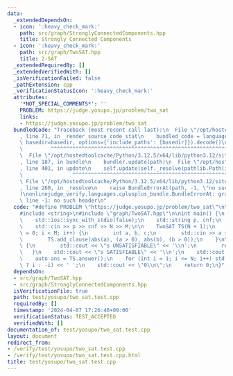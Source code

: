 ```yaml
---
data:
  _extendedDependsOn:
  - icon: ':heavy_check_mark:'
    path: src/graph/StronglyConnectedComponents.hpp
    title: Strongly Connected Components
  - icon: ':heavy_check_mark:'
    path: src/graph/TwoSAT.hpp
    title: 2-SAT
  _extendedRequiredBy: []
  _extendedVerifiedWith: []
  _isVerificationFailed: false
  _pathExtension: cpp
  _verificationStatusIcon: ':heavy_check_mark:'
  attributes:
    '*NOT_SPECIAL_COMMENTS*': ''
    PROBLEM: https://judge.yosupo.jp/problem/two_sat
    links:
    - https://judge.yosupo.jp/problem/two_sat
  bundledCode: "Traceback (most recent call last):\n  File \"/opt/hostedtoolcache/Python/3.12.5/x64/lib/python3.12/site-packages/onlinejudge_verify/documentation/build.py\"\
    , line 71, in _render_source_code_stat\n    bundled_code = language.bundle(stat.path,\
    \ basedir=basedir, options={'include_paths': [basedir]}).decode()\n          \
    \         ^^^^^^^^^^^^^^^^^^^^^^^^^^^^^^^^^^^^^^^^^^^^^^^^^^^^^^^^^^^^^^^^^^^^^^^^^^^^^^^^^\n\
    \  File \"/opt/hostedtoolcache/Python/3.12.5/x64/lib/python3.12/site-packages/onlinejudge_verify/languages/cplusplus.py\"\
    , line 187, in bundle\n    bundler.update(path)\n  File \"/opt/hostedtoolcache/Python/3.12.5/x64/lib/python3.12/site-packages/onlinejudge_verify/languages/cplusplus_bundle.py\"\
    , line 401, in update\n    self.update(self._resolve(pathlib.Path(included), included_from=path))\n\
    \                ^^^^^^^^^^^^^^^^^^^^^^^^^^^^^^^^^^^^^^^^^^^^^^^^^^^^^^^^^\n \
    \ File \"/opt/hostedtoolcache/Python/3.12.5/x64/lib/python3.12/site-packages/onlinejudge_verify/languages/cplusplus_bundle.py\"\
    , line 260, in _resolve\n    raise BundleErrorAt(path, -1, \"no such header\"\
    )\nonlinejudge_verify.languages.cplusplus_bundle.BundleErrorAt: graph/TwoSAT.hpp:\
    \ line -1: no such header\n"
  code: "#define PROBLEM \"https://judge.yosupo.jp/problem/two_sat\"\n\n#include <iostream>\n\
    #include <string>\n#include \"graph/TwoSAT.hpp\"\n\nint main() {\n    std::cin.tie(0);\n\
    \    std::ios::sync_with_stdio(false);\n    std::string p, cnf;\n    int N, M;\n\
    \    std::cin >> p >> cnf >> N >> M;\n\n    TwoSAT TS(N + 1);\n    for (int i\
    \ = 0; i < M; i++) {\n        int a, b, c;\n        std::cin >> a >> b >> c;\n\
    \        TS.add_clause(abs(a), (a > 0), abs(b), (b > 0));\n    }\n\n    if (!TS.satisfiable())\
    \ {\n        std::cout << \"s UNSATISFIABLE\" << '\\n';\n        return 0;\n \
    \   }\n    std::cout << \"s SATISFIABLE\" << '\\n';\n    std::cout << \"v \";\n\
    \    auto ans = TS.answer();\n    for (int i = 1; i <= N; i++) std::cout << (ans[i]\
    \ ? i : -i) << ' ';\n    std::cout << \"0\\n\";\n    return 0;\n}"
  dependsOn:
  - src/graph/TwoSAT.hpp
  - src/graph/StronglyConnectedComponents.hpp
  isVerificationFile: true
  path: test/yosupo/two_sat.test.cpp
  requiredBy: []
  timestamp: '2024-04-07 17:26:46+09:00'
  verificationStatus: TEST_ACCEPTED
  verifiedWith: []
documentation_of: test/yosupo/two_sat.test.cpp
layout: document
redirect_from:
- /verify/test/yosupo/two_sat.test.cpp
- /verify/test/yosupo/two_sat.test.cpp.html
title: test/yosupo/two_sat.test.cpp
---
```

